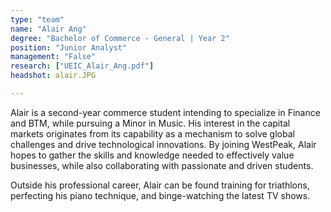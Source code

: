 ```yaml
---
type: "team"
name: "Alair Ang"
degree: "Bachelor of Commerce - General | Year 2"
position: "Junior Analyst"
management: "False"
research: ["UEIC_Alair_Ang.pdf"]
headshot: alair.JPG

---
```

Alair is a second-year commerce student intending to specialize in Finance and BTM, while pursuing a Minor in Music. His interest in the capital markets originates from its capability as a mechanism to solve global challenges and drive technological innovations. By joining WestPeak, Alair hopes to gather the skills and knowledge needed to effectively value businesses, while also collaborating with passionate and driven students. 

Outside his professional career, Alair can be found training for triathlons, perfecting his piano technique, and binge-watching the latest TV shows.
